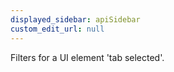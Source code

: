 ```yaml
---
displayed_sidebar: apiSidebar
custom_edit_url: null
---
```


Filters for a UI element 'tab selected'.

